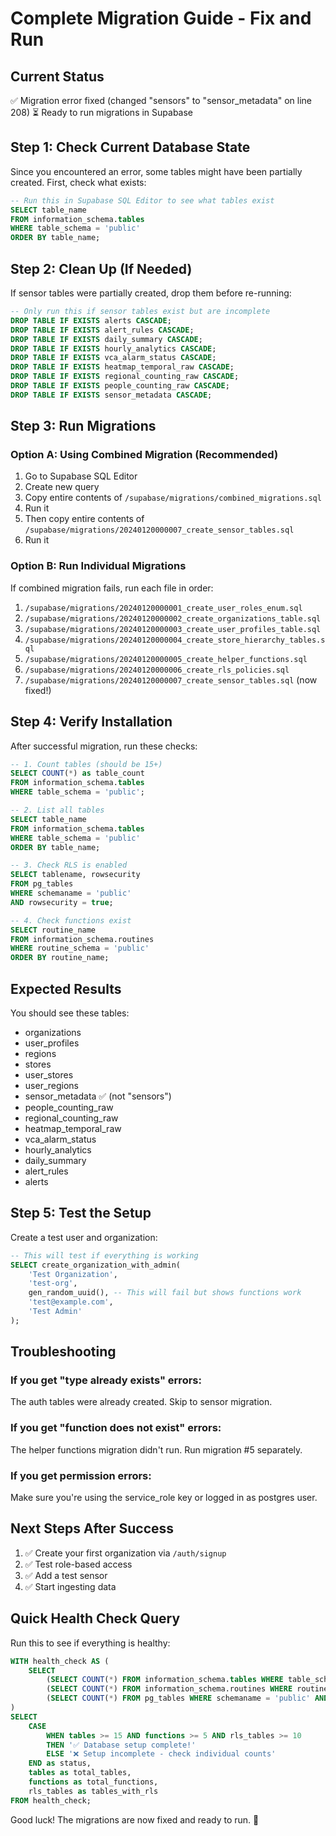 # Complete Migration Guide - Fix and Run

## Current Status
✅ Migration error fixed (changed "sensors" to "sensor_metadata" on line 208)
⏳ Ready to run migrations in Supabase

## Step 1: Check Current Database State

Since you encountered an error, some tables might have been partially created. First, check what exists:

```sql
-- Run this in Supabase SQL Editor to see what tables exist
SELECT table_name 
FROM information_schema.tables 
WHERE table_schema = 'public' 
ORDER BY table_name;
```

## Step 2: Clean Up (If Needed)

If sensor tables were partially created, drop them before re-running:

```sql
-- Only run this if sensor tables exist but are incomplete
DROP TABLE IF EXISTS alerts CASCADE;
DROP TABLE IF EXISTS alert_rules CASCADE;
DROP TABLE IF EXISTS daily_summary CASCADE;
DROP TABLE IF EXISTS hourly_analytics CASCADE;
DROP TABLE IF EXISTS vca_alarm_status CASCADE;
DROP TABLE IF EXISTS heatmap_temporal_raw CASCADE;
DROP TABLE IF EXISTS regional_counting_raw CASCADE;
DROP TABLE IF EXISTS people_counting_raw CASCADE;
DROP TABLE IF EXISTS sensor_metadata CASCADE;
```

## Step 3: Run Migrations

### Option A: Using Combined Migration (Recommended)

1. Go to Supabase SQL Editor
2. Create new query
3. Copy entire contents of `/supabase/migrations/combined_migrations.sql`
4. Run it
5. Then copy entire contents of `/supabase/migrations/20240120000007_create_sensor_tables.sql`
6. Run it

### Option B: Run Individual Migrations

If combined migration fails, run each file in order:

1. `/supabase/migrations/20240120000001_create_user_roles_enum.sql`
2. `/supabase/migrations/20240120000002_create_organizations_table.sql`
3. `/supabase/migrations/20240120000003_create_user_profiles_table.sql`
4. `/supabase/migrations/20240120000004_create_store_hierarchy_tables.sql`
5. `/supabase/migrations/20240120000005_create_helper_functions.sql`
6. `/supabase/migrations/20240120000006_create_rls_policies.sql`
7. `/supabase/migrations/20240120000007_create_sensor_tables.sql` (now fixed!)

## Step 4: Verify Installation

After successful migration, run these checks:

```sql
-- 1. Count tables (should be 15+)
SELECT COUNT(*) as table_count
FROM information_schema.tables 
WHERE table_schema = 'public';

-- 2. List all tables
SELECT table_name 
FROM information_schema.tables 
WHERE table_schema = 'public' 
ORDER BY table_name;

-- 3. Check RLS is enabled
SELECT tablename, rowsecurity 
FROM pg_tables 
WHERE schemaname = 'public' 
AND rowsecurity = true;

-- 4. Check functions exist
SELECT routine_name 
FROM information_schema.routines 
WHERE routine_schema = 'public'
ORDER BY routine_name;
```

## Expected Results

You should see these tables:
- organizations
- user_profiles
- regions
- stores
- user_stores
- user_regions
- sensor_metadata ✅ (not "sensors")
- people_counting_raw
- regional_counting_raw
- heatmap_temporal_raw
- vca_alarm_status
- hourly_analytics
- daily_summary
- alert_rules
- alerts

## Step 5: Test the Setup

Create a test user and organization:

```sql
-- This will test if everything is working
SELECT create_organization_with_admin(
    'Test Organization',
    'test-org',
    gen_random_uuid(), -- This will fail but shows functions work
    'test@example.com',
    'Test Admin'
);
```

## Troubleshooting

### If you get "type already exists" errors:
The auth tables were already created. Skip to sensor migration.

### If you get "function does not exist" errors:
The helper functions migration didn't run. Run migration #5 separately.

### If you get permission errors:
Make sure you're using the service_role key or logged in as postgres user.

## Next Steps After Success

1. ✅ Create your first organization via `/auth/signup`
2. ✅ Test role-based access
3. ✅ Add a test sensor
4. ✅ Start ingesting data

## Quick Health Check Query

Run this to see if everything is healthy:

```sql
WITH health_check AS (
    SELECT 
        (SELECT COUNT(*) FROM information_schema.tables WHERE table_schema = 'public') as tables,
        (SELECT COUNT(*) FROM information_schema.routines WHERE routine_schema = 'public') as functions,
        (SELECT COUNT(*) FROM pg_tables WHERE schemaname = 'public' AND rowsecurity = true) as rls_tables
)
SELECT 
    CASE 
        WHEN tables >= 15 AND functions >= 5 AND rls_tables >= 10 
        THEN '✅ Database setup complete!'
        ELSE '❌ Setup incomplete - check individual counts'
    END as status,
    tables as total_tables,
    functions as total_functions,
    rls_tables as tables_with_rls
FROM health_check;
```

Good luck! The migrations are now fixed and ready to run. 🚀